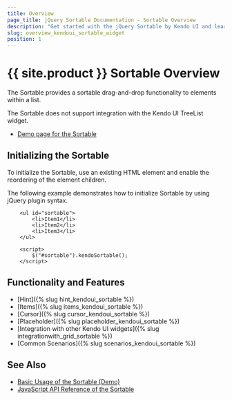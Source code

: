 ```yaml
---
title: Overview
page_title: jQuery Sortable Documentation - Sortable Overview
description: "Get started with the jQuery Sortable by Kendo UI and learn how to create, initialize, and enable the widget."
slug: overview_kendoui_sortable_widget
position: 1
---
```


# {{ site.product }} Sortable Overview

The Sortable provides a sortable drag-and-drop functionality to elements within a list.

The Sortable does not support integration with the Kendo UI TreeList widget.

* [Demo page for the Sortable](https://demos.telerik.com/kendo-ui/sortable/index)

## Initializing the Sortable

To initialize the Sortable, use an existing HTML element and enable the reordering of the element children.

The following example demonstrates how to initialize Sortable by using jQuery plugin syntax.

```dojo
    <ul id="sortable">
        <li>Item1</li>
        <li>Item2</li>
        <li>Item3</li>
    </ul>

    <script>
        $("#sortable").kendoSortable();
    </script>
```

## Functionality and Features

* [Hint]({% slug hint_kendoui_sortable %})
* [Items]({% slug items_kendoui_sortable %})
* [Cursor]({% slug cursor_kendoui_sortable %})
* [Placeholder]({% slug placeholder_kendoui_sortable %})
* [Integration with other Kendo UI widgets]({% slug integrationwith_grid_sortable %})
* [Common Scenarios]({% slug scenarios_kendoui_sortable %})

## See Also

* [Basic Usage of the Sortable (Demo)](https://demos.telerik.com/kendo-ui/sortable/index)
* [JavaScript API Reference of the Sortable](/api/javascript/ui/sortable)

